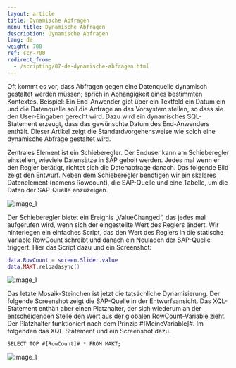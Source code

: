 ```yaml
---
layout: article
title: Dynamische Abfragen
menu_title: Dynamische Abfragen
description: Dynamische Abfragen
lang: de
weight: 700
ref: scr-700
redirect_from:
  - /scripting/07-de-dynamische-abfragen.html
---
```

Oft kommt es vor, dass Abfragen gegen eine Datenquelle dynamisch gestaltet werden müssen; sprich in Abhängigkeit eines bestimmten Kontextes. Beispiel: Ein End-Anwender gibt über ein Textfeld ein Datum ein und die Datenquelle soll die Anfrage an das Vorsystem stellen, so dass sie den User-Eingaben gerecht wird. Dazu wird ein dynamisches SQL-Statement erzeugt, dass das gewünschte Datum des End-Anwenders enthält. Dieser Artikel zeigt die Standardvorgehensweise wie solch eine dynamische Abfrage gestaltet wird.

Zentrales Element ist ein Schieberegler. Der Enduser kann am Schieberegler einstellen, wieviele Datensätze in SAP geholt werden. Jedes mal wenn er den Regler betätigt, richtet sich die Datenabfrage danach. Das folgende Bild zeigt den Entwurf. Neben dem Schieberegler benötigen wir ein skalares Datenelement (namens Rowcount), die SAP-Quelle und eine Tabelle, um die Daten der SAP-Quelle anzuzeigen.



![image_1](/assets/images/scripting/queries/misc_dynamische_Abfrage_01.png)

Der Schieberegler bietet ein Ereignis „ValueChanged“, das jedes mal aufgerufen wird, wenn sich der eingestellte Wert des Reglers ändert. Wir hinterlegen ein einfaches Script, das den Wert des Reglers in die statische Variable RowCount schreibt und danach ein Neuladen der SAP-Quelle triggert. Hier das Script dazu und ein Screenshot:

```lua
data.RowCount = screen.Slider.value
data.MAKT.reloadasync()
```

![image_1](/assets/images/scripting/queries/misc_dynamische_Abfrage_02.png)

Das letzte Mosaik-Steinchen ist jetzt die tatsächliche Dynamisierung. Der folgende Screenshot zeigt die SAP-Quelle in der Entwurfsansicht. Das XQL-Statement enthält aber einen Platzhalter, der sich wiederum an der entscheidenden Stelle den Wert aus der globalen RowCount-Variable zieht. Der Platzhalter funktioniert nach dem Prinzip #[MeineVariable]#. Im folgenden das XQL-Statement und ein Screenshot dazu.

`SELECT TOP #[RowCount]# * FROM MAKT;`

![image_1](/assets/images/scripting/queries/misc_dynamische_Abfrage_03.png)
